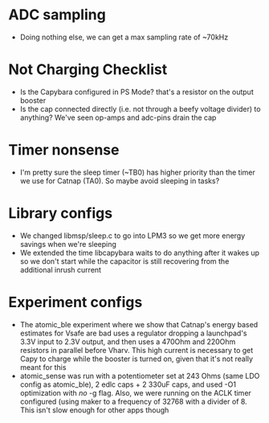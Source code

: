 # ADC sampling
- Doing nothing else, we can get a max sampling rate of ~70kHz

# Not Charging Checklist
- Is the Capybara configured in PS Mode? that's a resistor on the output booster
- Is the cap connected directly (i.e. not through a beefy voltage divider) to
  anything? We've seen op-amps and adc-pins drain the cap

# Timer nonsense
- I'm pretty sure the sleep timer (~TB0) has higher priority than the timer we
  use for Catnap (TA0). So maybe avoid sleeping in tasks?


# Library configs
- We changed libmsp/sleep.c to go into LPM3 so we get more energy savings when
  we're sleeping
- We extended the time libcapybara waits to do anything after it wakes up so we
  don't start while the capacitor is still recovering from the additional inrush
  current


# Experiment configs
- The atomic_ble experiment where we show that Catnap's energy based estimates
  for Vsafe are bad uses a regulator dropping a launchpad's 3.3V input to 2.3V
  output, and then uses a 470Ohm and 220Ohm resistors in parallel before
  Vharv. This high current is necessary to get Capy to charge while the booster
  is turned on, given that it's not really meant for this
- atomic_sense was run with a potentiometer set at 243 Ohms (same LDO config as
  atomic_ble), 2 edlc caps + 2 330uF caps, and used -O1 optimization with *no*
  -g flag. Also, we were running on the ACLK timer configured (using maker to a
  frequency of 32768 with a divider of 8. This isn't slow enough for other apps
  though
